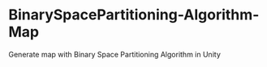 # BinarySpacePartitioning-Algorithm-Map
Generate map with Binary Space Partitioning Algorithm in Unity
